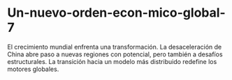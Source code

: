 # Un-nuevo-orden-econ-mico-global-7
El crecimiento mundial enfrenta una transformación. La desaceleración de China abre paso a nuevas regiones con potencial, pero también a desafíos estructurales. La transición hacia un modelo más distribuido redefine los motores globales.
